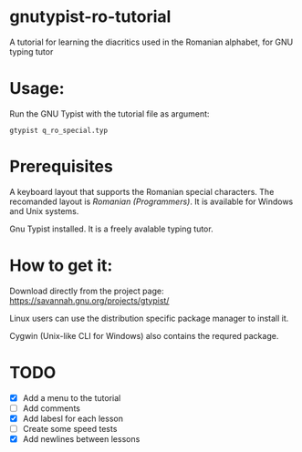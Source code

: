 # gnutypist-ro-tutorial
A tutorial for learning the diacritics used in the Romanian alphabet, for GNU typing tutor

# Usage:

Run the GNU Typist with the tutorial file as argument:
```
gtypist q_ro_special.typ
```  
# Prerequisites
A keyboard layout that supports the Romanian special characters. The
recomanded layout is _Romanian (Programmers)_. It is available for
Windows and Unix systems.

Gnu Typist installed. It is a freely avalable typing tutor. 

# How to get it:

Download directly from the project page: https://savannah.gnu.org/projects/gtypist/

Linux users can use the distribution specific package manager to install it.

Cygwin (Unix-like CLI for Windows) also contains the requred package.

# TODO

- [x] Add a menu to the tutorial
- [ ] Add comments
- [x] Add labesl for each lesson
- [ ] Create some speed tests
- [x] Add newlines between lessons
